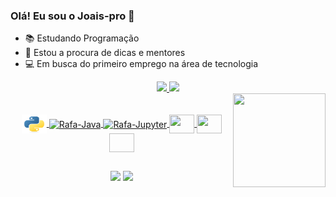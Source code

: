 ### Olá! Eu sou o Joais-pro 👋 </h1>


- 📚 Estudando Programação 
- 🤔 Estou a procura de dicas e mentores
- 💻 Em busca do primeiro emprego na área de tecnologia 

<div align="center">
  <a href="https://beacons.ai/Joais-pro">
  <img height="180em" src="https://github-readme-stats.vercel.app/api?username=Joais-pro&show_icons=true&theme=dark&include_all_commits=true&count_private=true"/>
  <img height="180em" src="https://github-readme-stats.vercel.app/api/top-langs/?username=Joais-pro&layout=compact&langs_count=7&theme=dark"/>
    </div>
     <img align="right" width="148" height="150" src="https://tenor.com/view/dev_animado-gif-25018018.gif?itemid=19443613">
    </div>
 <br>
<div  align="center"> 
  <div style="display: inline_block"><br>
  <img align="center" alt="Rafa-Python" height="30" width="40" src="https://raw.githubusercontent.com/devicons/devicon/master/icons/python/python-original.svg">
  <img align="center" alt="Rafa-Java" height="30" width="40"
 src="https://cdn.jsdelivr.net/gh/devicons/devicon/icons/java/java-original-wordmark.svg" />
 <img align="center" alt="Rafa-Jupyter" height="30" width="40"
 <img src="https://cdn.jsdelivr.net/gh/devicons/devicon/icons/javascript/javascript-original.svg" /> <img align="center"  height="30" width="40"     
 <img src="https://cdn.jsdelivr.net/gh/devicons/devicon/icons/html5/html5-plain-wordmark.svg" /> <img align="center"  height="30" width="40"
 <img src="https://cdn.jsdelivr.net/gh/devicons/devicon/icons/css3/css3-plain-wordmark.svg" /> <img align="center"  height="30" width="40"
 </div>          
          
          
          
          
           
  
  ##
  
 <div>
    <a href = "joaissilvaestudante@gmail.com"><img src="https://img.shields.io/badge/Gmail-D14836?style=for-the-badge&logo=gmail&logoColor=white"_black"></a> 
    <a href="https://www.linkedin.com/in/joaisfelix/" target="_blank"><img src="https://img.shields.io/badge/-LinkedIn-%230077B5?style=for-the-badge&logo=linkedin&logoColor=white" target="_blank"></a>   
 </div>   
    
    
  
   
  
